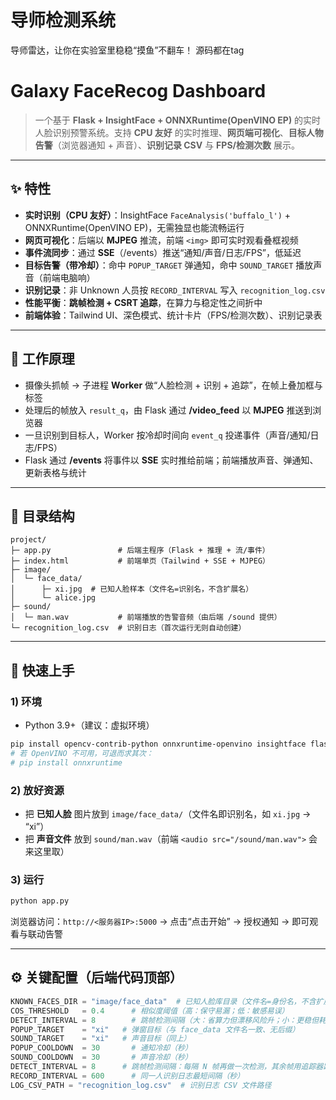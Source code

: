 # 导师检测系统
导师雷达，让你在实验室里稳稳“摸鱼”不翻车！
源码都在tag


# Galaxy FaceRecog Dashboard

> 一个基于 **Flask + InsightFace + ONNXRuntime(OpenVINO EP)** 的实时人脸识别预警系统。支持 **CPU 友好** 的实时推理、**网页端可视化**、**目标人物告警**（浏览器通知 + 声音）、**识别记录 CSV** 与 **FPS/检测次数** 展示。

---

## ✨ 特性

* **实时识别（CPU 友好）**：InsightFace `FaceAnalysis('buffalo_l')` + ONNXRuntime(OpenVINO EP)，无需独显也能流畅运行
* **网页可视化**：后端以 **MJPEG** 推流，前端 `<img>` 即可实时观看叠框视频
* **事件流同步**：通过 **SSE**（/events）推送“通知/声音/日志/FPS”，低延迟
* **目标告警（带冷却）**：命中 `POPUP_TARGET` 弹通知，命中 `SOUND_TARGET` 播放声音（前端电脑响）
* **识别记录**：非 Unknown 人员按 `RECORD_INTERVAL` 写入 `recognition_log.csv`
* **性能平衡**：**跳帧检测 + CSRT 追踪**，在算力与稳定性之间折中
* **前端体验**：Tailwind UI、深色模式、统计卡片（FPS/检测次数）、识别记录表

---

## 🧠 工作原理

* 摄像头抓帧 → 子进程 **Worker** 做“人脸检测 + 识别 + 追踪”，在帧上叠加框与标签
* 处理后的帧放入 `result_q`，由 Flask 通过 **/video\_feed** 以 **MJPEG** 推送到浏览器
* 一旦识别到目标人，Worker 按冷却时间向 `event_q` 投递事件（声音/通知/日志/FPS）
* Flask 通过 **/events** 将事件以 **SSE** 实时推给前端；前端播放声音、弹通知、更新表格与统计

---

## 📁 目录结构

```
project/
├─ app.py               # 后端主程序（Flask + 推理 + 流/事件）
├─ index.html           # 前端单页（Tailwind + SSE + MJPEG）
├─ image/
│  └─ face_data/
│      ├─ xi.jpg  # 已知人脸样本（文件名=识别名，不含扩展名）
│      └─ alice.jpg
├─ sound/
│  └─ man.wav           # 前端播放的告警音频（由后端 /sound 提供）
└─ recognition_log.csv  # 识别日志（首次运行无则自动创建）
```

---

## 🚀 快速上手

### 1) 环境

* Python 3.9+（建议：虚拟环境）

```bash
pip install opencv-contrib-python onnxruntime-openvino insightface flask numba numpy
# 若 OpenVINO 不可用，可退而求其次：
# pip install onnxruntime
```

### 2) 放好资源

* 把 **已知人脸** 图片放到 `image/face_data/`（文件名即识别名，如 `xi.jpg` → “xi”）
* 把 **声音文件** 放到 `sound/man.wav`（前端 `<audio src="/sound/man.wav">` 会来这里取）

### 3) 运行

```bash
python app.py
```

浏览器访问：`http://<服务器IP>:5000` → 点击“点击开始” → 授权通知 → 即可观看与联动告警

---

## ⚙️ 关键配置（后端代码顶部）

```python
KNOWN_FACES_DIR = "image/face_data"  # 已知人脸库目录（文件名=身份名，不含扩展名）
COS_THRESHOLD   = 0.4      # 相似度阈值（高：保守易漏；低：敏感易误）
DETECT_INTERVAL = 8        # 跳帧检测间隔（大：省算力但漂移风险升；小：更稳但耗算力）
POPUP_TARGET    = "xi"   # 弹窗目标（与 face_data 文件名一致、无后缀）
SOUND_TARGET    = "xi"   # 声音目标（同上）
POPUP_COOLDOWN  = 30       # 通知冷却（秒）
SOUND_COOLDOWN  = 30       # 声音冷却（秒）
DETECT_INTERVAL = 8      # 跳帧检测间隔：每隔 N 帧再做一次检测，其余帧用追踪器跟踪
RECORD_INTERVAL = 600      # 同一人识别日志最短间隔（秒）
LOG_CSV_PATH = "recognition_log.csv"  # 识别日志 CSV 文件路径
```
